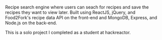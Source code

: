 Recipe search engine where users can seach for recipes and save the recipes they want to view later. 
Built using ReactJS, jQuery, and Food2Fork's recipe data API on the front-end and MongoDB, Express, and Node.js on the back-end.

This is a solo project I completed as a student at hackreactor. 
